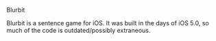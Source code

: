 Blurbit

Blurbit is a sentence game for iOS. It was built in the days of iOS 5.0, so much 
of the code is outdated/possibly extraneous. 
